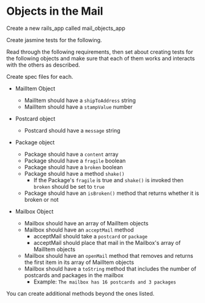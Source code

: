 # Objects in the Mail

Create a new rails_app called mail_objects_app

Create jasmine tests for the following.

Read through the following requirements, then set about creating tests for the following objects and make sure that each of them works and interacts with the others as described.

Create spec files for each.

- MailItem Object
  - MailItem should have a `shipToAddress` string
  - MailItem should have a `stampValue` number
- Postcard object
  - Postcard should have a `message` string
- Package object
  - Package should have a `content` array
  - Package should have a `fragile` boolean
  - Package should have a `broken` boolean
  - Package should have a method `shake()`
    - If the Package's `fragile` is true and `shake()` is invoked then `broken` should be set to `true`
  - Package should have an `isBroken()` method that returns whether it is broken or not

- Mailbox Object
  - Mailbox should have an array of MailItem objects
  - Mailbox should have an `acceptMail` method
    - acceptMail should take a `postcard` or `package`
    - acceptMail should place that mail in the Mailbox's array of MailItem objects
  - Mailbox should have an `openMail` method that removes and returns the first item in its array of MailItem objects
  - Mailbox should have a `toString` method that includes the number of postcards and packages in the mailbox
    - Example: `The mailbox has 16 postcards and 3 packages`


You can create additional methods beyond the ones listed.

